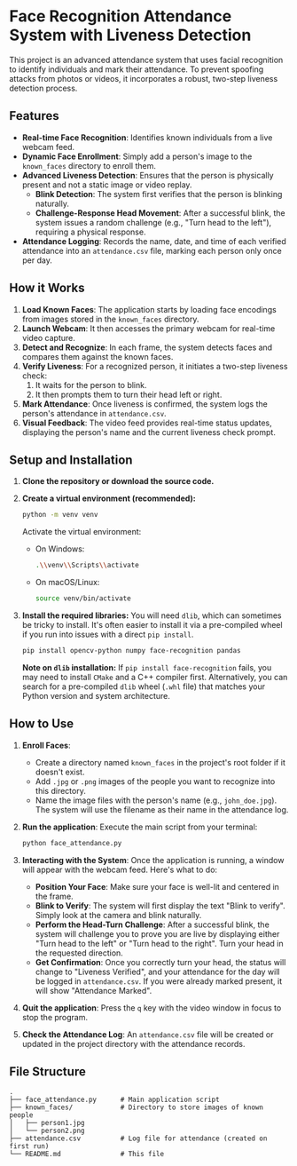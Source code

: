# Face Recognition Attendance System with Liveness Detection

This project is an advanced attendance system that uses facial recognition to identify individuals and mark their attendance. To prevent spoofing attacks from photos or videos, it incorporates a robust, two-step liveness detection process.

## Features

*   **Real-time Face Recognition**: Identifies known individuals from a live webcam feed.
*   **Dynamic Face Enrollment**: Simply add a person's image to the `known_faces` directory to enroll them.
*   **Advanced Liveness Detection**: Ensures that the person is physically present and not a static image or video replay.
    *   **Blink Detection**: The system first verifies that the person is blinking naturally.
    *   **Challenge-Response Head Movement**: After a successful blink, the system issues a random challenge (e.g., "Turn head to the left"), requiring a physical response.
*   **Attendance Logging**: Records the name, date, and time of each verified attendance into an `attendance.csv` file, marking each person only once per day.

## How it Works

1.  **Load Known Faces**: The application starts by loading face encodings from images stored in the `known_faces` directory.
2.  **Launch Webcam**: It then accesses the primary webcam for real-time video capture.
3.  **Detect and Recognize**: In each frame, the system detects faces and compares them against the known faces.
4.  **Verify Liveness**: For a recognized person, it initiates a two-step liveness check:
    1.  It waits for the person to blink.
    2.  It then prompts them to turn their head left or right.
5.  **Mark Attendance**: Once liveness is confirmed, the system logs the person's attendance in `attendance.csv`.
6.  **Visual Feedback**: The video feed provides real-time status updates, displaying the person's name and the current liveness check prompt.

## Setup and Installation

1.  **Clone the repository or download the source code.**

2.  **Create a virtual environment (recommended):**
    ```bash
    python -m venv venv
    ```
    Activate the virtual environment:
    *   On Windows:
        ```bash
        .\\venv\\Scripts\\activate
        ```
    *   On macOS/Linux:
        ```bash
        source venv/bin/activate
        ```

3.  **Install the required libraries:**
    You will need `dlib`, which can sometimes be tricky to install. It's often easier to install it via a pre-compiled wheel if you run into issues with a direct `pip install`.
    ```bash
    pip install opencv-python numpy face-recognition pandas
    ```

    **Note on `dlib` installation:** If `pip install face-recognition` fails, you may need to install `CMake` and a C++ compiler first. Alternatively, you can search for a pre-compiled `dlib` wheel (`.whl` file) that matches your Python version and system architecture.

## How to Use

1.  **Enroll Faces**:
    *   Create a directory named `known_faces` in the project's root folder if it doesn't exist.
    *   Add `.jpg` or `.png` images of the people you want to recognize into this directory.
    *   Name the image files with the person's name (e.g., `john_doe.jpg`). The system will use the filename as their name in the attendance log.

2.  **Run the application**:
    Execute the main script from your terminal:
    ```bash
    python face_attendance.py
    ```

3.  **Interacting with the System**:
    Once the application is running, a window will appear with the webcam feed. Here's what to do:
    *   **Position Your Face**: Make sure your face is well-lit and centered in the frame.
    *   **Blink to Verify**: The system will first display the text "Blink to verify". Simply look at the camera and blink naturally.
    *   **Perform the Head-Turn Challenge**: After a successful blink, the system will challenge you to prove you are live by displaying either "Turn head to the left" or "Turn head to the right". Turn your head in the requested direction.
    *   **Get Confirmation**: Once you correctly turn your head, the status will change to "Liveness Verified", and your attendance for the day will be logged in `attendance.csv`. If you were already marked present, it will show "Attendance Marked".

4.  **Quit the application**:
    Press the `q` key with the video window in focus to stop the program.

5.  **Check the Attendance Log**:
    An `attendance.csv` file will be created or updated in the project directory with the attendance records.

## File Structure

```
.
├── face_attendance.py      # Main application script
├── known_faces/            # Directory to store images of known people
│   ├── person1.jpg
│   └── person2.png
├── attendance.csv          # Log file for attendance (created on first run)
└── README.md               # This file
``` 